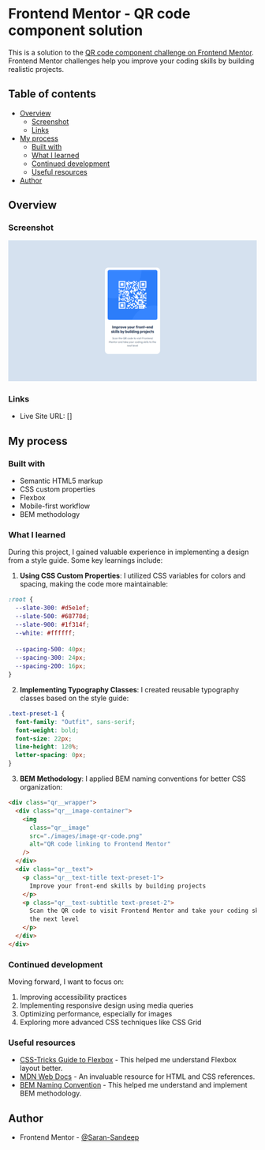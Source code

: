 # Frontend Mentor - QR code component solution

This is a solution to the [QR code component challenge on Frontend Mentor](https://www.frontendmentor.io/challenges/qr-code-component-iux_sIO_H). Frontend Mentor challenges help you improve your coding skills by building realistic projects.

## Table of contents

- [Overview](#overview)
  - [Screenshot](#screenshot)
  - [Links](#links)
- [My process](#my-process)
  - [Built with](#built-with)
  - [What I learned](#what-i-learned)
  - [Continued development](#continued-development)
  - [Useful resources](#useful-resources)
- [Author](#author)

## Overview

### Screenshot

![](./public/desgin/qr_component_desktop_view.png)

### Links

- Live Site URL: []

## My process

### Built with

- Semantic HTML5 markup
- CSS custom properties
- Flexbox
- Mobile-first workflow
- BEM methodology

### What I learned

During this project, I gained valuable experience in implementing a design from a style guide. Some key learnings include:

1. **Using CSS Custom Properties**: I utilized CSS variables for colors and spacing, making the code more maintainable:

```css
:root {
  --slate-300: #d5e1ef;
  --slate-500: #68778d;
  --slate-900: #1f314f;
  --white: #ffffff;

  --spacing-500: 40px;
  --spacing-300: 24px;
  --spacing-200: 16px;
}
```

2. **Implementing Typography Classes**: I created reusable typography classes based on the style guide:

```css
.text-preset-1 {
  font-family: "Outfit", sans-serif;
  font-weight: bold;
  font-size: 22px;
  line-height: 120%;
  letter-spacing: 0px;
}
```

3. **BEM Methodology**: I applied BEM naming conventions for better CSS organization:

```html
<div class="qr__wrapper">
  <div class="qr__image-container">
    <img
      class="qr__image"
      src="./images/image-qr-code.png"
      alt="QR code linking to Frontend Mentor"
    />
  </div>
  <div class="qr__text">
    <p class="qr__text-title text-preset-1">
      Improve your front-end skills by building projects
    </p>
    <p class="qr__text-subtitle text-preset-2">
      Scan the QR code to visit Frontend Mentor and take your coding skills to
      the next level
    </p>
  </div>
</div>
```

### Continued development

Moving forward, I want to focus on:

1. Improving accessibility practices
2. Implementing responsive design using media queries
3. Optimizing performance, especially for images
4. Exploring more advanced CSS techniques like CSS Grid

### Useful resources

- [CSS-Tricks Guide to Flexbox](https://css-tricks.com/snippets/css/a-guide-to-flexbox/) - This helped me understand Flexbox layout better.
- [MDN Web Docs](https://developer.mozilla.org/en-US/) - An invaluable resource for HTML and CSS references.
- [BEM Naming Convention](https://getbem.com/naming/) - This helped me understand and implement BEM methodology.

## Author

- Frontend Mentor - [@Saran-Sandeep](https://www.frontendmentor.io/profile/Saran-Sandeep)
